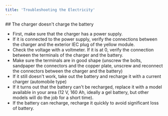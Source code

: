 ```yaml
---
title: 'Troubleshooting the Electricity'
---
```


## The charger doesn't charge the battery
- First, make sure that the charger has a power supply.
- If it is connected to the power supply, verify the connections between the charger and the exterior IEC plug of the yellow module.
- Check the voltage with a voltmeter.  If it is at 0, verify the connection between the terminals of the charger and the battery.
- Make sure the terminals are in good shape (unscrew the bolts, sandpaper the connectors and the copper plate, unscrew and reconnect the connectors between the charger and the battery)
-  If it still doesn't work, take out the battery and recharge it with a current charger (automobile type)
-  If it turns out that the battery can't be recharged, replace it with a model available in your area (12 V, 160 Ah, ideally a gel battery, but other models will do the job for a short time).
-  If the battery can recharge, recharge it quickly to avoid significant loss of battery.

